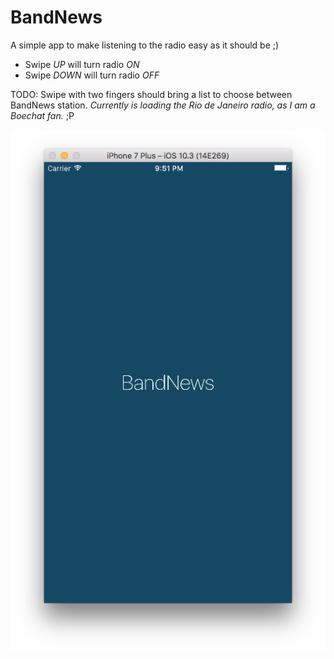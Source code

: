 # BandNews
A simple app to make listening to the radio easy as it should be ;)

- Swipe *UP* will turn radio *ON*
- Swipe *DOWN* will turn radio *OFF*

TODO: Swipe with two fingers should bring a list to choose between BandNews station. _Currently is loading the Rio de Janeiro radio, as I am a Boechat fan._ ;P

![super simple BandNews](img/ss01.png)


